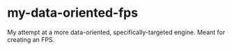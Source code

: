 # my-data-oriented-fps
My attempt at a more data-oriented, specifically-targeted engine.  Meant for creating an FPS.
 
  
